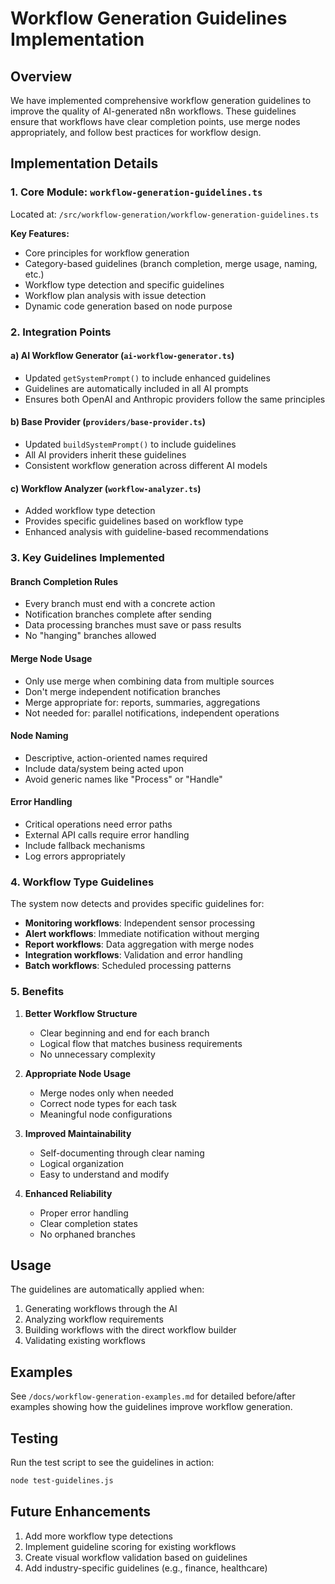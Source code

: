 # Workflow Generation Guidelines Implementation

## Overview

We have implemented comprehensive workflow generation guidelines to improve the quality of AI-generated n8n workflows. These guidelines ensure that workflows have clear completion points, use merge nodes appropriately, and follow best practices for workflow design.

## Implementation Details

### 1. Core Module: `workflow-generation-guidelines.ts`

Located at: `/src/workflow-generation/workflow-generation-guidelines.ts`

**Key Features:**
- Core principles for workflow generation
- Category-based guidelines (branch completion, merge usage, naming, etc.)
- Workflow type detection and specific guidelines
- Workflow plan analysis with issue detection
- Dynamic code generation based on node purpose

### 2. Integration Points

#### a) AI Workflow Generator (`ai-workflow-generator.ts`)
- Updated `getSystemPrompt()` to include enhanced guidelines
- Guidelines are automatically included in all AI prompts
- Ensures both OpenAI and Anthropic providers follow the same principles

#### b) Base Provider (`providers/base-provider.ts`)
- Updated `buildSystemPrompt()` to include guidelines
- All AI providers inherit these guidelines
- Consistent workflow generation across different AI models

#### c) Workflow Analyzer (`workflow-analyzer.ts`)
- Added workflow type detection
- Provides specific guidelines based on workflow type
- Enhanced analysis with guideline-based recommendations

### 3. Key Guidelines Implemented

#### Branch Completion Rules
- Every branch must end with a concrete action
- Notification branches complete after sending
- Data processing branches must save or pass results
- No "hanging" branches allowed

#### Merge Node Usage
- Only use merge when combining data from multiple sources
- Don't merge independent notification branches
- Merge appropriate for: reports, summaries, aggregations
- Not needed for: parallel notifications, independent operations

#### Node Naming
- Descriptive, action-oriented names required
- Include data/system being acted upon
- Avoid generic names like "Process" or "Handle"

#### Error Handling
- Critical operations need error paths
- External API calls require error handling
- Include fallback mechanisms
- Log errors appropriately

### 4. Workflow Type Guidelines

The system now detects and provides specific guidelines for:
- **Monitoring workflows**: Independent sensor processing
- **Alert workflows**: Immediate notification without merging
- **Report workflows**: Data aggregation with merge nodes
- **Integration workflows**: Validation and error handling
- **Batch workflows**: Scheduled processing patterns

### 5. Benefits

1. **Better Workflow Structure**
   - Clear beginning and end for each branch
   - Logical flow that matches business requirements
   - No unnecessary complexity

2. **Appropriate Node Usage**
   - Merge nodes only when needed
   - Correct node types for each task
   - Meaningful node configurations

3. **Improved Maintainability**
   - Self-documenting through clear naming
   - Logical organization
   - Easy to understand and modify

4. **Enhanced Reliability**
   - Proper error handling
   - Clear completion states
   - No orphaned branches

## Usage

The guidelines are automatically applied when:
1. Generating workflows through the AI
2. Analyzing workflow requirements
3. Building workflows with the direct workflow builder
4. Validating existing workflows

## Examples

See `/docs/workflow-generation-examples.md` for detailed before/after examples showing how the guidelines improve workflow generation.

## Testing

Run the test script to see the guidelines in action:
```bash
node test-guidelines.js
```

## Future Enhancements

1. Add more workflow type detections
2. Implement guideline scoring for existing workflows
3. Create visual workflow validation based on guidelines
4. Add industry-specific guidelines (e.g., finance, healthcare)